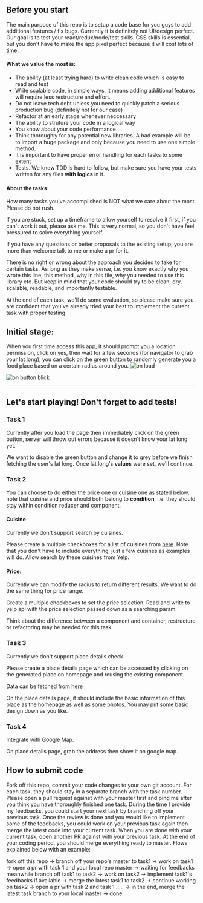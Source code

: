 ## Before you start
The main purpose of this repo is to setup a code base for you guys to add additional features / fix bugs.
Currently it is definitely not UI/design perfect. Our goal is to test your react/redux/node/test skills.
CSS skills is essential, but you don't have to make the app pixel perfect because it will cost lots of time.

#### What we value the most is:
- The ability (at least trying hard) to write clean code which is easy to read and test
- Write scalable code, in simple ways, it means adding additional features will require less restructure and effort.
- Do not leave tech debt unless you need to quickly patch a serious production bug (definitely not for our case)
- Refactor at an early stage whenever neccessary
- The ability to struture your code in a logical way
- You know about your code performance
- Think thoroughly for any potential new libraries. A bad example will be to import a huge package and only because you need to use one simple method.
- It is important to have proper error handling for each tasks to some extent
- Tests. We know TDD is hard to follow, but make sure you have your tests written for any files **with logics** in it.

#### About the tasks:
How many tasks you've accomplished is NOT what we care about the most. Please do not rush.

If you are stuck, set up a timeframe to allow yourself to resolve it first, if you can't work it out, please ask me.
This is very normal, so you don't have feel pressured to solve everything yourself.

If you have any questions or better proposals to the existing setup, you are more than welcome talk to me or make a pr for it.

There is no right or wrong about the approach you decided to take for certain tasks.
As long as they make sense, i.e. you know exactly why you wrote this line, this method, why in this file, why you needed to use this library etc.
But keep in mind that your code should try to be clean, dry, scalable, readable, and importantly testable.

At the end of each task, we'll do some evaluation, so please make sure you are confident that you've already tried your best to implement the current task with proper testing.


## Initial stage:
When you first time access this app, it should prompt you a location permission, click on yes, then wait for a few seconds (for navigator to grab your lat long), you can click on the green button to randomly generate you a food place based on a certain radius around you.
![on load](https://docs.google.com/uc?id=12ttwOeZRDUwD7vk7FiMk_OQE0U0X00gb)

![on button blick](https://docs.google.com/uc?id=1XgFa_Yu07Ca-V7Erv_BMajkRqHq09EHu)

--------------------

## Let's start playing! Don't forget to add tests!

### Task 1
Currently after you load the page then immediately click on the green button, server will throw out errors because it doesn't know your lat long yet.

We want to disable the green button and change it to grey before we finish fetching the user's lat long. Once lat long's **values** were set, we'll continue.


### Task 2
You can choose to do either the price one or cuisine one as stated below, note that cuisine and price should both belong to **condition**, i.e. they should stay within condition reducer and component. 

#### Cuisine
Currently we don't support search by cuisines.

Please create a multiple checkboxes for a list of cuisines from [here](https://www.yelp.com.au/developers/documentation/v3/all_category_list). Note that you don't have to include everything, just a few cuisines as examples will do. Allow search by these cuisines from Yelp.

#### Price:
Currently we can modify the radius to return different results. We want to do the same thing for price range.

Create a multiple checkboxes to set the price selection. Read and write to yelp api with the price selection passed down as a searching param.

Think about the difference between a component and container, restructure or refactoring may be needed for this task.

### Task 3
Currently we don't support place details check.

Please create a place details page which can be accessed by clicking on the generated place on homepage and reusing the existing component. 

Data can be fetched from [here](https://www.yelp.com.au/developers/documentation/v3/business)

On the place details page, it should include the basic information of this place as the homepage as well as some photos. You may put some basic design down as you like.

### Task 4
Integrate with Google Map.

On place details page, grab the address then show it on google map. 

## How to submit code
Fork off this repo, commit your code changes to your own git account. For each task, they should stay in a separate branch with the task number. Please open a pull request against with your master first and ping me after you think you have thoroughly finished one task. During the time I provide my feedbacks, you could start your next task by branching off your previous task. Once the review is done and you would like to implement some of the feedbacks, you could work on your previous task again then merge the latest code into your current task. When you are done with your current task, open another PR against with your previous task. At the end of your coding period, you should merge everything ready to master. Flows explained below with an example:

fork off this repo -> branch off your repo's master to task1 -> work on task1 -> open a pr with task 1 and your local repo master -> waiting for feedbacks meanwhile branch off task1 to task2 -> work on task2 -> implement task1's feedbacks if available -> merge the latest task1 to task2 -> continue working on task2 -> open a pr with task 2 and task 1 ..... -> in the end, merge the latest task branch to your local master -> done


